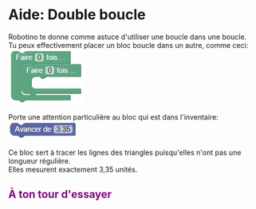 # Aide: Double boucle

Robotino te donne comme astuce d'utiliser une boucle dans une boucle.<br>
Tu peux effectivement placer un bloc boucle dans un autre, comme ceci: <br>
![Double Boucle][dboucle]

Porte une attention particulière au bloc qui est dans l'inventaire: <br>
![Avancer 3.35][avancer_335]

Ce bloc sert à tracer les lignes des triangles puisqu'elles n'ont pas une longueur régulière. <br>
Elles mesurent exactement 3,35 unités.


## <span style="color: #800080">À ton tour d'essayer</span>

[dboucle]:img/double_boucle.png
[avancer_335]:img/avancer_335.png